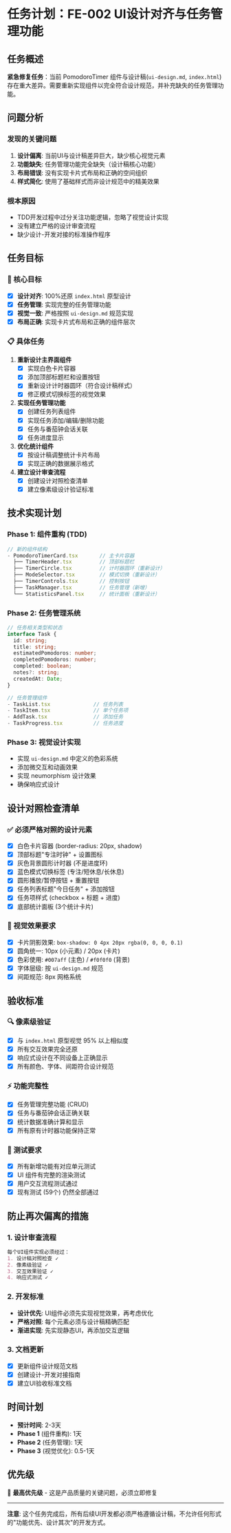 # 任务计划：FE-002 UI设计对齐与任务管理功能

## 任务概述
**紧急修复任务**：当前 PomodoroTimer 组件与设计稿(`ui-design.md`, `index.html`)存在重大差异。需要重新实现组件以完全符合设计规范，并补充缺失的任务管理功能。

## 问题分析

### 发现的关键问题
1. **设计偏离**: 当前UI与设计稿差异巨大，缺少核心视觉元素
2. **功能缺失**: 任务管理功能完全缺失（设计稿核心功能）
3. **布局错误**: 没有实现卡片式布局和正确的空间组织
4. **样式简化**: 使用了基础样式而非设计规范中的精美效果

### 根本原因
- TDD开发过程中过分关注功能逻辑，忽略了视觉设计实现
- 没有建立严格的设计审查流程
- 缺少设计-开发对接的标准操作程序

## 任务目标

### 🎯 核心目标
- [x] **设计对齐**: 100%还原 `index.html` 原型设计
- [x] **任务管理**: 实现完整的任务管理功能
- [x] **视觉一致**: 严格按照 `ui-design.md` 规范实现
- [x] **布局正确**: 实现卡片式布局和正确的组件层次

### 📋 具体任务
1. **重新设计主界面组件**
   - [x] 实现白色卡片容器
   - [x] 添加顶部标题栏和设置按钮
   - [x] 重新设计计时器圆环（符合设计稿样式）
   - [x] 修正模式切换标签的视觉效果

2. **实现任务管理功能**
   - [x] 创建任务列表组件
   - [x] 实现任务添加/编辑/删除功能
   - [x] 任务与番茄钟会话关联
   - [x] 任务进度显示

3. **优化统计组件**
   - [x] 按设计稿调整统计卡片布局
   - [x] 实现正确的数据展示格式

4. **建立设计审查流程**
   - [x] 创建设计对照检查清单
   - [x] 建立像素级设计验证标准

## 技术实现计划

### Phase 1: 组件重构 (TDD)
```typescript
// 新的组件结构
- PomodoroTimerCard.tsx       // 主卡片容器
  ├── TimerHeader.tsx         // 顶部标题栏
  ├── TimerCircle.tsx         // 计时器圆环（重新设计）
  ├── ModeSelector.tsx        // 模式切换（重新设计）
  ├── TimerControls.tsx       // 控制按钮
  ├── TaskManager.tsx         // 任务管理（新增）
  └── StatisticsPanel.tsx     // 统计面板（重新设计）
```

### Phase 2: 任务管理系统
```typescript
// 任务相关类型和状态
interface Task {
  id: string;
  title: string;
  estimatedPomodoros: number;
  completedPomodoros: number;
  completed: boolean;
  notes?: string;
  createdAt: Date;
}

// 任务管理组件
- TaskList.tsx              // 任务列表
- TaskItem.tsx              // 单个任务项
- AddTask.tsx               // 添加任务
- TaskProgress.tsx          // 任务进度
```

### Phase 3: 视觉设计实现
- 实现 `ui-design.md` 中定义的色彩系统
- 添加微交互和动画效果
- 实现 neumorphism 设计效果
- 确保响应式设计

## 设计对照检查清单

### ✅ 必须严格对照的设计元素
- [x] 白色卡片容器 (border-radius: 20px, shadow)
- [x] 顶部标题"专注时钟" + 设置图标
- [x] 灰色背景圆形计时器 (不是进度环)
- [x] 蓝色模式切换标签 (专注/短休息/长休息)
- [x] 圆形播放/暂停按钮 + 重置按钮
- [x] 任务列表标题"今日任务" + 添加按钮
- [x] 任务项样式 (checkbox + 标题 + 进度)
- [x] 底部统计面板 (3个统计卡片)

### 🎨 视觉效果要求
- [x] 卡片阴影效果: `box-shadow: 0 4px 20px rgba(0, 0, 0, 0.1)`
- [x] 圆角统一: 10px (小元素) / 20px (卡片)
- [x] 色彩使用: `#007aff` (主色) / `#f0f0f0` (背景)
- [x] 字体层级: 按 `ui-design.md` 规范
- [x] 间距规范: 8px 网格系统

## 验收标准

### 🔍 像素级验证
- [x] 与 `index.html` 原型视觉 95% 以上相似度
- [x] 所有交互效果完全还原
- [x] 响应式设计在不同设备上正确显示
- [x] 所有颜色、字体、间距符合设计规范

### ⚡ 功能完整性
- [x] 任务管理完整功能 (CRUD)
- [x] 任务与番茄钟会话正确关联
- [x] 统计数据准确计算和显示
- [x] 所有原有计时器功能保持正常

### 🧪 测试要求
- [x] 所有新增功能有对应单元测试
- [x] UI 组件有完整的渲染测试
- [x] 用户交互流程测试通过
- [x] 现有测试 (59个) 仍然全部通过

## 防止再次偏离的措施

### 1. 设计审查流程
```markdown
每个UI组件实现必须经过：
1. 设计稿对照检查 ✓
2. 像素级验证 ✓  
3. 交互效果验证 ✓
4. 响应式测试 ✓
```

### 2. 开发标准
- **设计优先**: UI组件必须先实现视觉效果，再考虑优化
- **严格对照**: 每个元素必须与设计稿精确匹配
- **渐进实现**: 先实现静态UI，再添加交互逻辑

### 3. 文档更新
- [x] 更新组件设计规范文档
- [x] 创建设计-开发对接指南
- [x] 建立UI验收标准文档

## 时间计划
- **预计时间**: 2-3天
- **Phase 1** (组件重构): 1天
- **Phase 2** (任务管理): 1天  
- **Phase 3** (视觉优化): 0.5-1天

## 优先级
🔴 **最高优先级** - 这是产品质量的关键问题，必须立即修复

---

**注意**: 这个任务完成后，所有后续UI开发都必须严格遵循设计稿，不允许任何形式的"功能优先、设计其次"的开发方式。 